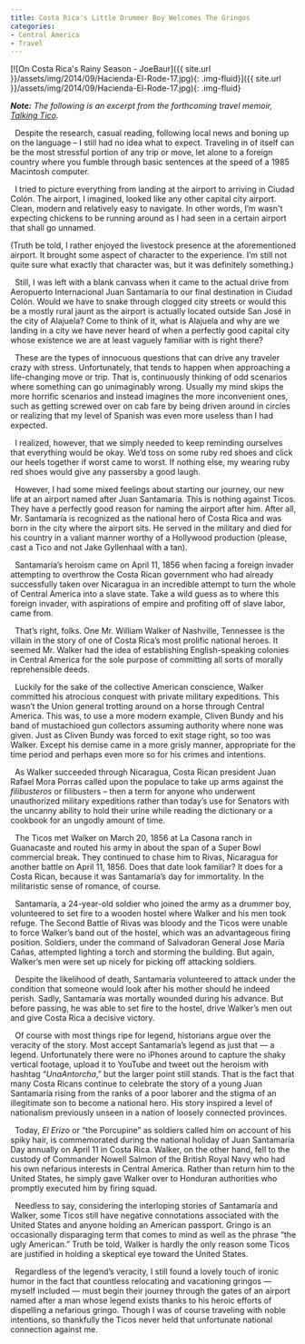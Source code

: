 ```yaml
---
title: Costa Rica's Little Drummer Boy Welcomes The Gringos
categories:
- Central America
- Travel
---
```


[![On Costa Rica's Rainy Season - JoeBaur]({{ site.url }}/assets/img/2014/09/Hacienda-El-Rode-17.jpg){: .img-fluid}]({{ site.url }}/assets/img/2014/09/Hacienda-El-Rode-17.jpg){: .img-fluid}

_**Note:** The following is an excerpt from the forthcoming travel memoir, [Talking Tico](https://withoutapath.com/national-novel-writing-month/)._

  Despite the research, casual reading, following local news and boning up on the language – I still had no idea what to expect. Traveling in of itself can be the most stressful portion of any trip or move, let alone to a foreign country where you fumble through basic sentences at the speed of a 1985 Macintosh computer.

  I tried to picture everything from landing at the airport to arriving in Ciudad Colón. The airport, I imagined, looked like any other capital city airport. Clean, modern and relatively easy to navigate. In other words, I’m wasn't expecting chickens to be running around as I had seen in a certain airport that shall go unnamed.

(Truth be told, I rather enjoyed the livestock presence at the aforementioned airport. It brought some aspect of character to the experience. I’m still not quite sure what exactly that character was, but it was definitely something.)<!-- more -->

  Still, I was left with a blank canvass when it came to the actual drive from Aeropuerto Internacional Juan Santamaría to our final destination in Ciudad Colón. Would we have to snake through clogged city streets or would this be a mostly rural jaunt as the airport is actually located outside San José in the city of Alajuela? Come to think of it, what is Alajuela and why are we landing in a city we have never heard of when a perfectly good capital city whose existence we are at least vaguely familiar with is right there?

  These are the types of innocuous questions that can drive any traveler crazy with stress. Unfortunately, that tends to happen when approaching a life-changing move or trip. That is, continuously thinking of odd scenarios where something can go unimaginably wrong. Usually my mind skips the more horrific scenarios and instead imagines the more inconvenient ones, such as getting screwed over on cab fare by being driven around in circles or realizing that my level of Spanish was even more useless than I had expected.

  I realized, however, that we simply needed to keep reminding ourselves that everything would be okay. We’d toss on some ruby red shoes and click our heels together if worst came to worst. If nothing else, my wearing ruby red shoes would give any passersby a good laugh.

  However, I had some mixed feelings about starting our journey, our new life at an airport named after Juan Santamaría. This is nothing against Ticos. They have a perfectly good reason for naming the airport after him. After all, Mr. Santamaría is recognized as the national hero of Costa Rica and was born in the city where the airport sits. He served in the military and died for his country in a valiant manner worthy of a Hollywood production (please, cast a Tico and not Jake Gyllenhaal with a tan).

  Santamaría’s heroism came on April 11, 1856 when facing a foreign invader attempting to overthrow the Costa Rican government who had already successfully taken over Nicaragua in an incredible attempt to turn the whole of Central America into a slave state. Take a wild guess as to where this foreign invader, with aspirations of empire and profiting off of slave labor, came from.

  That’s right, folks. One Mr. William Walker of Nashville, Tennessee is the villain in the story of one of Costa Rica’s most prolific national heroes. It seemed Mr. Walker had the idea of establishing English-speaking colonies in Central America for the sole purpose of committing all sorts of morally reprehensible deeds.

  Luckily for the sake of the collective American conscience, Walker committed his atrocious conquest with private military expeditions. This wasn’t the Union general trotting around on a horse through Central America. This was, to use a more modern example, Cliven Bundy and his band of mustachioed gun collectors assuming authority where none was given. Just as Cliven Bundy was forced to exit stage right, so too was Walker. Except his demise came in a more grisly manner, appropriate for the time period and perhaps even more so for his crimes and intentions.

  As Walker succeeded through Nicaragua, Costa Rican president Juan Rafael Mora Porras called upon the populace to take up arms against the _filibusteros_ or filibusters – then a term for anyone who underwent unauthorized military expeditions rather than today’s use for Senators with the uncanny ability to hold their urine while reading the dictionary or a cookbook for an ungodly amount of time.

  The Ticos met Walker on March 20, 1856 at La Casona ranch in Guanacaste and routed his army in about the span of a Super Bowl commercial break. They continued to chase him to Rivas, Nicaragua for another battle on April 11, 1856. Does that date look familiar? It does for a Costa Rican, because it was Santamaría’s day for immortality. In the militaristic sense of romance, of course.

  Santamaría, a 24-year-old soldier who joined the army as a drummer boy, volunteered to set fire to a wooden hostel where Walker and his men took refuge. The Second Battle of Rivas was bloody and the Ticos were unable to force Walker’s band out of the hostel, which was an advantageous firing position. Soldiers, under the command of Salvadoran General Jose María Cañas, attempted lighting a torch and storming the building. But again, Walker’s men were set up nicely for picking off attacking soldiers.

  Despite the likelihood of death, Santamaría volunteered to attack under the condition that someone would look after his mother should he indeed perish. Sadly, Santamaría was mortally wounded during his advance. But before passing, he was able to set fire to the hostel, drive Walker’s men out and give Costa Rica a decisive victory.

  Of course with most things ripe for legend, historians argue over the veracity of the story. Most accept Santamaría’s legend as just that — a legend. Unfortunately there were no iPhones around to capture the shaky vertical footage, upload it to YouTube and tweet out the heroism with hashtag “_UnaAntorcha_,” but the larger point still stands. That is the fact that many Costa Ricans continue to celebrate the story of a young Juan Santamaría rising from the ranks of a poor laborer and the stigma of an illegitimate son to become a national hero. His story inspired a level of nationalism previously unseen in a nation of loosely connected provinces.

  Today, _El Erizo_ or “the Porcupine” as soldiers called him on account of his spiky hair, is commemorated during the national holiday of Juan Santamaría Day annually on April 11 in Costa Rica. Walker, on the other hand, fell to the custody of Commander Nowell Salmon of the British Royal Navy who had his own nefarious interests in Central America. Rather than return him to the United States, he simply gave Walker over to Honduran authorities who promptly executed him by firing squad.

  Needless to say, considering the interloping stories of Santamaría and Walker, some Ticos still have negative connotations associated with the United States and anyone holding an American passport. Gringo is an occasionally disparaging term that comes to mind as well as the phrase “the ugly American.” Truth be told, Walker is hardly the only reason some Ticos are justified in holding a skeptical eye toward the United States.

  Regardless of the legend’s veracity, I still found a lovely touch of ironic humor in the fact that countless relocating and vacationing gringos — myself included — must begin their journey through the gates of an airport named after a man whose legend exists thanks to his heroic efforts of dispelling a nefarious gringo. Though I was of course traveling with noble intentions, so thankfully the Ticos never held that unfortunate national connection against me.
